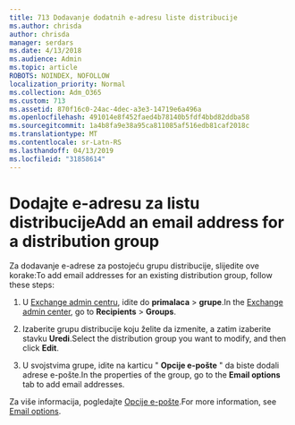 ```yaml
---
title: 713 Dodavanje dodatnih e-adresu liste distribucije
ms.author: chrisda
author: chrisda
manager: serdars
ms.date: 4/13/2018
ms.audience: Admin
ms.topic: article
ROBOTS: NOINDEX, NOFOLLOW
localization_priority: Normal
ms.collection: Adm_O365
ms.custom: 713
ms.assetid: 870f16c0-24ac-4dec-a3e3-14719e6a496a
ms.openlocfilehash: 491014e8f452faed4b78140b5fdf4bbd82ddba58
ms.sourcegitcommit: 1a4b8fa9e38a95ca811085af516edb81caf2018c
ms.translationtype: MT
ms.contentlocale: sr-Latn-RS
ms.lasthandoff: 04/13/2019
ms.locfileid: "31858614"
---
```

# <a name="add-an-email-address-for-a-distribution-group"></a><span data-ttu-id="da514-102">Dodajte e-adresu za listu distribucije</span><span class="sxs-lookup"><span data-stu-id="da514-102">Add an email address for a distribution group</span></span>

<span data-ttu-id="da514-103">Za dodavanje e-adrese za postojeću grupu distribucije, slijedite ove korake:</span><span class="sxs-lookup"><span data-stu-id="da514-103">To add email addresses for an existing distribution group, follow these steps:</span></span>

1. <span data-ttu-id="da514-104">U [Exchange admin centru](https://outlook.office365.com/ecp/), idite do **primalaca** \> **grupe**.</span><span class="sxs-lookup"><span data-stu-id="da514-104">In the [Exchange admin center](https://outlook.office365.com/ecp/), go to **Recipients** \> **Groups**.</span></span>

2. <span data-ttu-id="da514-105">Izaberite grupu distribucije koju želite da izmenite, a zatim izaberite stavku **Uredi**.</span><span class="sxs-lookup"><span data-stu-id="da514-105">Select the distribution group you want to modify, and then click **Edit**.</span></span>

3. <span data-ttu-id="da514-106">U svojstvima grupe, idite na karticu " **Opcije e-pošte** " da biste dodali adrese e-pošte.</span><span class="sxs-lookup"><span data-stu-id="da514-106">In the properties of the group, go to the **Email options** tab to add email addresses.</span></span> 

<span data-ttu-id="da514-107">Za više informacija, pogledajte [Opcije e-pošte](https://technet.microsoft.com/library/bb124513.aspx#emailoptions).</span><span class="sxs-lookup"><span data-stu-id="da514-107">For more information, see [Email options](https://technet.microsoft.com/library/bb124513.aspx#emailoptions).</span></span>
